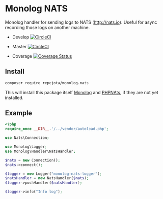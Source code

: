 # Monolog NATS

Monolog handler for sending logs to NATS (http://nats.io). Useful for async recording those logs on another machine.

* Develop [![CircleCI](https://circleci.com/gh/repejota/monolog-nats/tree/develop.svg?style=svg)](https://circleci.com/gh/repejota/monolog-nats/tree/develop)
* Master [![CircleCI](https://circleci.com/gh/repejota/monolog-nats/tree/master.svg?style=svg)](https://circleci.com/gh/repejota/monolog-nats/tree/master)

* Coverage [![Coverage Status](https://coveralls.io/repos/github/repejota/monolog-nats/badge.svg)](https://coveralls.io/github/repejota/monolog-nats)

## Install

```bash
composer require repejota/monolog-nats
```

This will install this package itself [Monolog](https://packagist.org/packages/monolog/monolog) 
and [PHPNAts](https://github.com/repejota/phpnats), if they are not yet installed.

## Example

```php
<?php
require_once __DIR__.'/../vendor/autoload.php';

use Nats\Connection;

use Monolog\Logger;
use Monolog\Handler\NatsHandler;

$nats = new Connection();
$nats->connect();

$logger = new Logger("monolog-nats-logger");
$natsHandler = new NatsHandler($nats);
$logger->pushHandler($natsHandler);

$logger->info("Info log");

```
